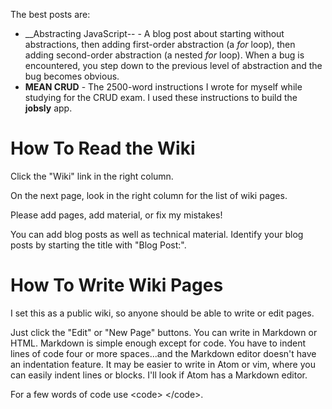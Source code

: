 The best posts are:

* __Abstracting JavaScript-- - A blog post about starting without abstractions, then adding first-order abstraction (a _for_ loop), then adding second-order abstraction (a nested _for_ loop). When a bug is encountered, you step down to the previous level of abstraction and the bug becomes obvious.
* __MEAN CRUD__ - The 2500-word instructions I wrote for myself while studying for the CRUD exam. I used these instructions to build the __jobsly__ app.

# How To Read the Wiki

Click the "Wiki" link in the right column.

On the next page, look in the right column for the list of wiki pages.

Please add pages, add material, or fix my mistakes!

You can add blog posts as well as technical material. Identify your blog posts by starting the title with "Blog Post:".

# How To Write Wiki Pages

I set this as a public wiki, so anyone should be able to write or edit pages. 

Just click the "Edit" or "New Page" buttons. You can write in Markdown or HTML. Markdown is simple enough except for code. You have to indent lines of code four or more spaces...and the Markdown editor doesn't have an indentation feature. It may be easier to write in Atom or vim, where you can easily indent lines or blocks. I'll look if Atom has a Markdown editor.

For a few words of code use &lt;code&gt; &lt;/code&gt;.
